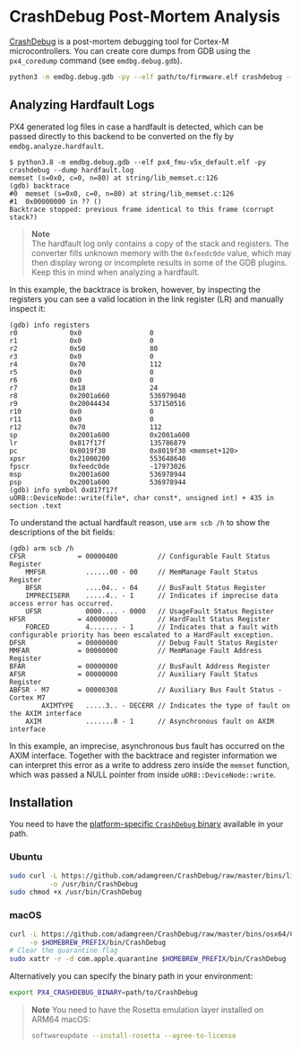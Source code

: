 # CrashDebug Post-Mortem Analysis

[CrashDebug][] is a post-mortem debugging tool for Cortex-M microcontrollers.
You can create core dumps from GDB using the `px4_coredump` command (see
`emdbg.debug.gdb`).

```sh
python3 -m emdbg.debug.gdb -py --elf path/to/firmware.elf crashdebug --dump coredump.txt
```


## Analyzing Hardfault Logs

PX4 generated log files in case a hardfault is detected, which can be passed
directly to this backend to be converted on the fly by `emdbg.analyze.hardfault`.

```
$ python3.8 -m emdbg.debug.gdb --elf px4_fmu-v5x_default.elf -py crashdebug --dump hardfault.log
memset (s=0x0, c=0, n=80) at string/lib_memset.c:126
(gdb) backtrace
#0  memset (s=0x0, c=0, n=80) at string/lib_memset.c:126
#1  0x00000000 in ?? ()
Backtrace stopped: previous frame identical to this frame (corrupt stack?)
```

> **Note**  
> The hardfault log only contains a copy of the stack and registers. The
> converter fills unknown memory with the `0xfeedc0de` value, which may then
> display wrong or incomplete results in some of the GDB plugins. Keep this in
> mind when analyzing a hardfault.

In this example, the backtrace is broken, however, by inspecting the registers
you can see a valid location in the link register (LR) and manually inspect it:

```
(gdb) info registers
r0             0x0                 0
r1             0x0                 0
r2             0x50                80
r3             0x0                 0
r4             0x70                112
r5             0x0                 0
r6             0x0                 0
r7             0x18                24
r8             0x2001a660          536979040
r9             0x20044434          537150516
r10            0x0                 0
r11            0x0                 0
r12            0x70                112
sp             0x2001a600          0x2001a600
lr             0x817f17f           135786879
pc             0x8019f30           0x8019f30 <memset+120>
xpsr           0x21000200          553648640
fpscr          0xfeedc0de          -17973026
msp            0x2001a600          536978944
psp            0x2001a600          536978944
(gdb) info symbol 0x817f17f
uORB::DeviceNode::write(file*, char const*, unsigned int) + 435 in section .text
```

To understand the actual hardfault reason, use `arm scb /h` to show the
descriptions of the bit fields:

```
(gdb) arm scb /h
CFSR             = 00000400          // Configurable Fault Status Register
    MMFSR          ......00 - 00     // MemManage Fault Status Register
    BFSR           ....04.. - 04     // BusFault Status Register
    IMPRECISERR    .....4.. - 1      // Indicates if imprecise data access error has occurred.
    UFSR           0000.... - 0000   // UsageFault Status Register
HFSR             = 40000000          // HardFault Status Register
    FORCED         4....... - 1      // Indicates that a fault with configurable priority has been escalated to a HardFault exception.
DFSR             = 00000000          // Debug Fault Status Register
MMFAR            = 00000000          // MemManage Fault Address Register
BFAR             = 00000000          // BusFault Address Register
AFSR             = 00000000          // Auxiliary Fault Status Register
ABFSR - M7       = 00000308          // Auxiliary Bus Fault Status - Cortex M7
        AXIMTYPE   .....3.. - DECERR // Indicates the type of fault on the AXIM interface
    AXIM           .......8 - 1      // Asynchronous fault on AXIM interface
```

In this example, an imprecise, asynchronous bus fault has occurred on the AXIM
interface. Together with the backtrace and register information we can interpret
this error as a write to address zero inside the `memset` function, which was
passed a NULL pointer from inside `uORB::DeviceNode::write`.


## Installation

You need to have the [platform-specific `CrashDebug` binary][binary] available
in your path.

### Ubuntu

```sh
sudo curl -L https://github.com/adamgreen/CrashDebug/raw/master/bins/lin64/CrashDebug \
          -o /usr/bin/CrashDebug
sudo chmod +x /usr/bin/CrashDebug
```

### macOS

```sh
curl -L https://github.com/adamgreen/CrashDebug/raw/master/bins/osx64/CrashDebug \
     -o $HOMEBREW_PREFIX/bin/CrashDebug
# Clear the quarantine flag
sudo xattr -r -d com.apple.quarantine $HOMEBREW_PREFIX/bin/CrashDebug
```

Alternatively you can specify the binary path in your environment:

```sh
export PX4_CRASHDEBUG_BINARY=path/to/CrashDebug
```

> **Note**
> You need to have the Rosetta emulation layer installed on ARM64 macOS:
> ```sh
> softwareupdate --install-rosetta --agree-to-license
> ```

[crashdebug]: https://github.com/adamgreen/CrashDebug
[binary]: https://github.com/adamgreen/CrashDebug/tree/master/bins
